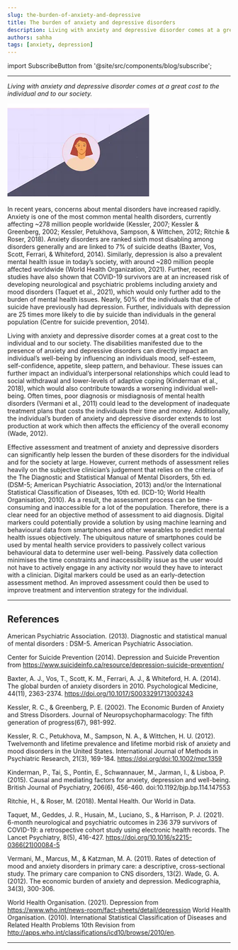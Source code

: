 ```yaml
---
slug: the-burden-of-anxiety-and-depressive
title: The burden of anxiety and depressive disorders
description: Living with anxiety and depressive disorder comes at a great cost to the individual and to our society.
authors: sahha
tags: [anxiety, depression]
---
```


import SubscribeButton from '@site/src/components/blog/subscribe';

---

*Living with anxiety and depressive disorder comes at a great cost to the individual and to our society.*

![Sahha](./banner.webp)

<!--truncate-->

In recent years, concerns about mental disorders have increased rapidly. Anxiety is one of the most common mental health disorders, currently affecting ~278 million people worldwide (Kessler, 2007; Kessler & Greenberg, 2002; Kessler, Petukhova, Sampson, & Wittchen, 2012; Ritchie & Roser, 2018). Anxiety disorders are ranked sixth most disabling among disorders generally and are linked to 7% of suicide deaths (Baxter, Vos, Scott, Ferrari, & Whiteford, 2014). Similarly, depression is also a prevalent mental health issue in today’s society, with around ~280 million people affected worldwide (World Health Organization, 2021). Further, recent studies have also shown that COVID-19 survivors are at an increased risk of developing neurological and psychiatric problems including anxiety and mood disorders (Taquet et al., 2021), which would only further add to the burden of mental health issues. Nearly, 50% of the individuals that die of suicide have previously had depression. Further, individuals with depression are 25 times more likely to die by suicide than individuals in the general population (Centre for suicide prevention, 2014).

Living with anxiety and depressive disorder comes at a great cost to the individual and to our society. The disabilities manifested due to the presence of anxiety and depressive disorders can directly impact an individual’s well-being by influencing an individuals mood, self-esteem, self-confidence, appetite, sleep pattern, and behaviour. These issues can further impact an individual’s interpersonal relationships which could lead to social withdrawal and lower-levels of adaptive coping (Kinderman et al., 2018), which would also contribute towards a worsening individual well-being. Often times, poor diagnosis or misdiagnosis of mental health disorders (Vermani et al., 2011) could lead to the development of inadequate treatment plans that costs the individuals their time and money. Additionally, the individual’s burden of anxiety and depressive disorder extends to lost production at work which then affects the efficiency of the overall economy (Wade, 2012).

Effective assessment and treatment of anxiety and depressive disorders can significantly help lessen the burden of these disorders for the individual and for the society at large. However, current methods of assessment relies heavily on the subjective clinician’s judgement that relies on the criteria of the The Diagnostic and Statistical Manual of Mental Disorders, 5th ed. (DSM-5; American Psychiatric Association, 2013) and/or the International Statistical Classification of Diseases, 10th ed. (ICD-10; World Health Organisation, 2010). As a result, the assessment process can be time-consuming and inaccessible for a lot of the population. Therefore, there is a clear need for an objective method of assessment to aid diagnosis. Digital markers could potentially provide a solution by using machine learning and behavioural data from smartphones and other wearables to predict mental health issues objectively. The ubiquitous nature of smartphones could be used by mental health service providers to passively collect various behavioural data to determine user well-being. Passively data collection minimises the time constraints and inaccessibility issue as the user would not have to actively engage in any activity nor would they have to interact with a clinician. Digital markers could be used as an early-detection assessment method. An improved assessment could then be used to improve treatment and intervention strategy for the individual.

---

## References

American Psychiatric Association. (2013). Diagnostic and statistical manual of mental disorders : DSM-5. American Psychiatric Association.

Center for Suicide Prevention (2014). Depression and Suicide Prevention from https://www.suicideinfo.ca/resource/depression-suicide-prevention/

Baxter, A. J., Vos, T., Scott, K. M., Ferrari, A. J., & Whiteford, H. A. (2014). The global burden of anxiety disorders in 2010. Psychological Medicine, 44(11), 2363-2374. https://doi.org/10.1017/S0033291713003243

Kessler, R. C., & Greenberg, P. E. (2002). The Economic Burden of Anxiety and Stress Disorders. Journal of Neuropsychopharmacology: The fifth generation of progress(67), 981-992.

Kessler, R. C., Petukhova, M., Sampson, N. A., & Wittchen, H. U. (2012). Twelvemonth and lifetime prevalence and lifetime morbid risk of anxiety and mood disorders in the United States. International Journal of Methods in Psychiatric Research, 21(3), 169-184. https://doi.org/doi:10.1002/mpr.1359

Kinderman, P., Tai, S., Pontin, E., Schwannauer, M., Jarman, I., & Lisboa, P. (2015). Causal and mediating factors for anxiety, depression and well-being. British Journal of Psychiatry, 206(6), 456-460. doi:10.1192/bjp.bp.114.147553

Ritchie, H., & Roser, M. (2018). Mental Health. Our World in Data.

Taquet, M., Geddes, J. R., Husain, M., Luciano, S., & Harrison, P. J. (2021). 6-month neurological and psychiatric outcomes in 236 379 survivors of COVID-19: a retrospective cohort study using electronic health records. The Lancet Psychiatry, 8(5), 416-427. https://doi.org/10.1016/s2215-0366(21)00084-5

Vermani, M., Marcus, M., & Katzman, M. A. (2011). Rates of detection of mood and anxiety disorders in primary care: a descriptive, cross-sectional study. The primary care companion to CNS disorders, 13(2). Wade, G. A. (2012). The economic burden of anxiety and depression. Medicographia, 34(3), 300-306.

World Health Organisation. (2021). Depression from https://www.who.int/news-room/fact-sheets/detail/depression World Health Organisation. (2010). International Statistical Classification of Diseases and Related Health Problems 10th Revision from http://apps.who.int/classifications/icd10/browse/2010/en.

---

<SubscribeButton />